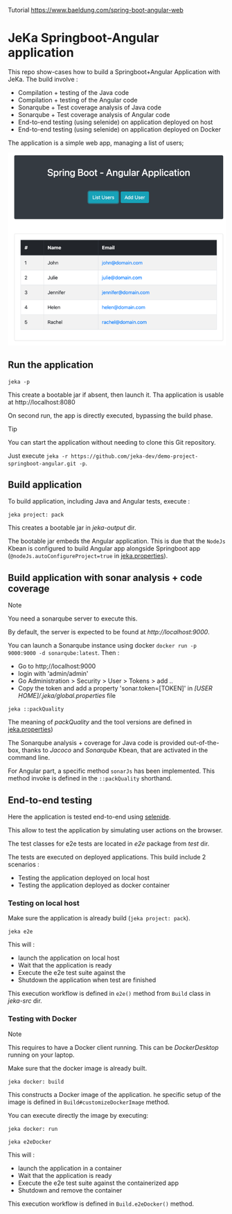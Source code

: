 Tutorial https://www.baeldung.com/spring-boot-angular-web

# JeKa Springboot-Angular application

This repo show-cases how to build a Springboot+Angular Application with JeKa. The build involve :

- Compilation + testing of the Java code
- Compilation + testing of the Angular code
- Sonarqube + Test coverage analysis of Java code
- Sonarqube + Test coverage analysis of Angular code
- End-to-end testing (using selenide) on application deployed on host
- End-to-end testing (using selenide) on application deployed on Docker

The application is a simple web app, managing a list of users;

![screenshot.png](./screenshot.png)

## Run the application

```shell
jeka -p
```
This create a bootable jar if absent, then launch it.
Tha application is usable at http://localhost:8080

On second run, the app is directly executed, bypassing the build phase.

> [!TIP]
> You can start the application without needing to clone this Git repository.
> 
> Just execute `jeka -r https://github.com/jeka-dev/demo-project-springboot-angular.git -p`.


## Build application

To build application, including Java and Angular tests, execute :
```shell
jeka project: pack
```
This creates a bootable jar in *jeka-output* dir. 

The bootable jar embeds the Angular application.
This is due that the `NodeJs` Kbean is configured to build Angular app alongside Springboot app 
(`@nodeJs.autoConfigureProject=true` in  [jeka.properties](jeka.properties)).

## Build application with sonar analysis + code coverage

> [!NOTE]
> You need a sonarqube server to execute this.
> 
> By default, the server is expected to be found at *http://localhost:9000*.
> 
> You can launch a Sonarqube instance using docker `docker run -p 9000:9000 -d sonarqube:latest`. Then :
>    - Go to http;//localhost:9000
>    - login with 'admin/admin'
>    - Go Administration > Security > User > Tokens > add ..
>    - Copy the token and add a property 'sonar.token=[TOKEN]' in *[USER HOME]/.jeka/global.properties* file


```shell
jeka ::packQuality
```
The meaning of *packQuality* and the tool versions are defined in [jeka.properties](jeka.properties))

The Sonarqube analysis + coverage for Java code is provided out-of-the-box, thanks to *Jacoco* and *Sonarqube* Kbean, 
that are activated in the command line.

For Angular part, a specific method `sonarJs` has been implemented. 
This method invoke is defined in the `::packQuality` shorthand.

## End-to-end testing

Here the application is tested end-to-end using [selenide](https://https://selenide.org/).

This allow to test the application by simulating user actions on the browser.

The test classes for e2e tests are located in *e2e* package from *test* dir.

The tests are executed on deployed applications. This build include 2 scenarios :

- Testing the application deployed on local host
- Testing the application deployed as docker container

### Testing on local host

Make sure the application is already build (`jeka project: pack`).

```shell
jeka e2e
```
This will :
- launch the application on local host
- Wait that the application is ready
- Execute the e2e test suite against the 
- Shutdown the application when test are finished

This execution workflow is defined in `e2e()` method from `Build` class in *jeka-src* dir.

### Testing with Docker

> [!NOTE]
> This requires to have a Docker client running. This can be *DockerDesktop* running on your laptop.

Make sure that the docker image is already built.
```shell
jeka docker: build
```
This constructs a Docker image of the application. 
he specific setup of the image is defined in `Build#customizeDockerImage` method.

You can execute directly the image by executing:
```shell
jeka docker: run
```

```shell
jeka e2eDocker
```
This will :
- launch the application in a container
- Wait that the application is ready
- Execute the e2e test suite against the containerized app
- Shutdown and remove the container

This execution workflow is defined in `Build.e2eDocker()` method.
